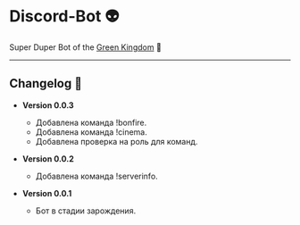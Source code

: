 # Discord-Bot :alien:

Super Duper Bot of the [Green Kingdom](https://discord.com/invite/Z3tv7dr) :european_castle:

---

## Changelog :scroll:

-   **Version 0.0.3**

    -   Добавлена команда !bonfire.
    -   Добавлена команда !cinema.
    -   Добавлена проверка на роль для команд.

-   **Version 0.0.2**

    -   Добавлена команда !serverinfo.

-   **Version 0.0.1**

    -   Бот в стадии зарождения.

